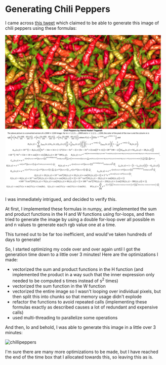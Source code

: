 # Generating Chili Peppers

I came across [this tweet](https://x.com/naderi_yeganeh/status/1807705246916890844) which claimed to be able to generate this image of chili peppers using these formulas:

![formulas](./formulas.jpeg)

I was immediately intrigued, and decided to verify this. 

At first, I implemented these formulas in numpy, and implemented the sum and product functions in the H and W functions using for-loops, and then tried to generate the image by using a double for-loop over all possible m and n values to generate each rgb value one at a time.

This turned out to be far too inefficient, and would've taken hundreds of days to generate!

So, I started optimizing my code over and over again until I got the generation time down to a little over 3 minutes! Here are the optimizations I made:

- vectorized the sum and product functions in the H function (and implemented the product in a way such that the inner expression only needed to be computed s times instead of s<sup>2</sup> times)
- vectorized the sum function in the W function
- vectorized the entire image so I wasn't looping over individual pixels, but then split this into chunks so that memory usage didn't explode
- refactor the functions to avoid repeated calls (implementing these formulas exactly as described causes a lot of redundant and expensive calls)
- used multi-threading to parallelize some operations

And then, lo and behold, I was able to generate this image in a little over 3 minutes:

![chillipeppers](./chilipeppers.png)

I'm sure there are many more optimizations to be made, but I have reached the end of the time box that I allocated towards this, so leaving this as is.